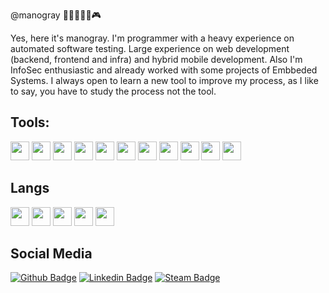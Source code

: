 @manogray
👨🏻‍💻🤖📱🎮

Yes, here it's manogray. I'm programmer with a heavy experience on automated software testing. Large experience on web development (backend, frontend and infra) and hybrid mobile development. Also I'm InfoSec enthusiastic and already worked with some projects of Embbeded Systems. I always open to learn a new tool to improve my process, as I like to say, you have to study the process not the tool.

## Tools:
<img height="30" src="https://img.shields.io/badge/Pytest-323330?style=for-the-badge&logo=pytest&logoColor=f5f5f5"> <img height="30" src="https://img.shields.io/badge/Selenium-323330?style=for-the-badge&logo=selenium&logoColor=f5f5f5"> <img height="30" src="https://img.shields.io/badge/React-323330?style=for-the-badge&logo=react&logoColor=f5f5f5"> <img height="30" src="https://img.shields.io/badge/Laravel-323330?style=for-the-badge&logo=laravel&logoColor=f5f5f5"> <img height="30" src="https://img.shields.io/badge/Node.js-323330?style=for-the-badge&logo=nodedotjs&logoColor=f5f5f5"> <img height="30" src="https://img.shields.io/badge/FastAPI-323330?style=for-the-badge&logo=fastapi&logoColor=f5f5f5"> <img height="30" src="https://img.shields.io/badge/Arduino-323330?style=for-the-badge&logo=arduino&logoColor=f5f5f5"> <img height="30" src="https://img.shields.io/badge/Raspberry-323330?style=for-the-badge&logo=raspberrypi&logoColor=f5f5f5"> <img height="30" src="https://img.shields.io/badge/ESP32-323330?style=for-the-badge&logo=espressif&logoColor=f5f5f5"> <img height="30" src="https://img.shields.io/badge/Git-323330?style=for-the-badge&logo=git&logoColor=f5f5f5"> <img height="30" src="https://img.shields.io/badge/Linux-323330?style=for-the-badge&logo=linux&logoColor=f5f5f5"> 

## Langs
<img height="30" src="https://img.shields.io/badge/Python-323330?style=for-the-badge&logo=python&logoColor=f5f5f5"> <img height="30" src="https://img.shields.io/badge/PHP-323330?style=for-the-badge&logo=php&logoColor=f5f5f5"> <img height="30" src="https://img.shields.io/badge/C/C++-323330?style=for-the-badge&logo=cplusplus&logoColor=f5f5f5"> <img height="30" src="https://img.shields.io/badge/Javascript-323330?style=for-the-badge&logo=javascript&logoColor=f5f5f5"> <img height="30" src="https://img.shields.io/badge/Typescript-323330?style=for-the-badge&logo=typescript&logoColor=f5f5f5">

## Social Media
[![Github Badge](https://img.shields.io/badge/-Github-000?style=flat-square&logo=Github&logoColor=white&link=https://github.com/manogray)](https://github.com/manogray) [![Linkedin Badge](https://img.shields.io/badge/-LinkedIn-blue?style=flat-square&logo=inspire&logoColor=white&link=https://www.linkedin.com/in/manogray/)](https://www.linkedin.com/in/manogray/) [![Steam Badge](https://img.shields.io/badge/-Steam-1a2939?style=flat-square&logo=steam&logoColor=c5c3c0&link=https://steamcommunity.com/id/manogray)](https://steamcommunity.com/id/manogray)
